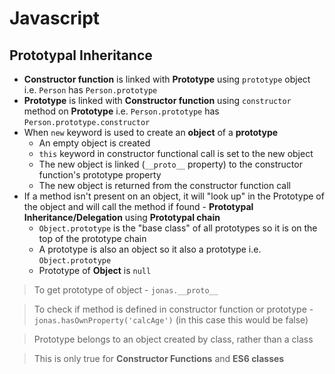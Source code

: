 # **Javascript**

## **Prototypal Inheritance**

* **Constructor function** is linked with **Prototype** using `prototype` object i.e. `Person` has `Person.prototype`
* **Prototype** is linked with **Constructor function** using `constructor` method on **Prototype** i.e. `Person.prototype` has `Person.prototype.constructor`
* When `new` keyword is used to create an **object** of a **prototype**
  * An empty object is created
  * `this` keyword in constructor functional call is set to the new object
  * The new object is linked (`__proto__` property) to the constructor function's prototype property
  * The new object is returned from the constructor function call
* If a method isn't present on an object, it will "look up" in the Prototype of the object and will call the method if found - **Prototypal Inheritance/Delegation** using **Prototypal chain**
  * `Object.prototype` is the "base class" of all prototypes so it is on the top of the prototype chain
  * A prototype is also an object so it also a prototype i.e. `Object.prototype`
  * Prototype of **Object** is `null`

> To get prototype of object - `jonas.__proto__`

> To check if method is defined in constructor function or prototype - `jonas.hasOwnProperty('calcAge')` (in this case this would be false)

> Prototype belongs to an object created by class, rather than a class

> This is only true for **Constructor Functions** and **ES6 classes**